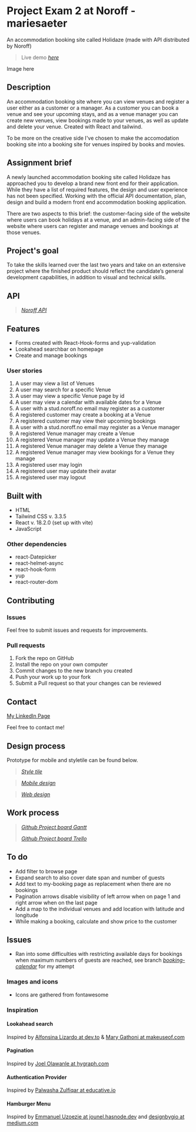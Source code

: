 # Project Exam 2 at Noroff - mariesaeter

An accommodation booking site called Holidaze (made with API distributed by Noroff)

> Live demo [_here_](https://holidazeadventures.netlify.app)

Image here

## Description
An accommodation booking site where you can view venues and register a user either as a customer or a manager. As a customer you can book a venue and see your upcoming stays, and as a venue manager you can create new venues, view bookings made to your venues, as well as update and delete your venue. Created with React and tailwind.

To be more on the creative side I've chosen to make the accomodation booking site into a booking site for venues inspired by books and movies.


## Assignment brief
A newly launched accommodation booking site called Holidaze has approached you to develop a brand new front end for their application. While they have a list of required features, the design and user experience has not been specified. Working with the official API documentation, plan, design and build a modern front end accommodation booking application.

There are two aspects to this brief: the customer-facing side of the website where users can book holidays at a venue, and an admin-facing side of the website where users can register and manage venues and bookings at those venues.

## Project's goal
To take the skills learned over the last two years and take on an extensive project where the finished product should reflect the candidate’s general development capabilities, in addition to visual and technical skills.
## API
> [_Noroff API_](https://api.noroff.dev/api/v1/holidaze)

## Features 
- Forms created with React-Hook-forms and yup-validation
- Lookahead searchbar on homepage
- Create and manage bookings

### User stories
1. A user may view a list of Venues
2. A user may search for a specific Venue
3. A user may view a specific Venue page by id
4. A user may view a calendar with available dates for a Venue
5. A user with a stud.noroff.no email may register as a customer
6. A registered customer may create a booking at a Venue
7. A registered customer may view their upcoming bookings
8. A user with a stud.noroff.no email may register as a Venue manager
9. A registered Venue manager may create a Venue
10. A registered Venue manager may update a Venue they manage
11. A registered Venue manager may delete a Venue they manage
12. A registered Venue manager may view bookings for a Venue they manage
13. A registered user may login
14. A registered user may update their avatar
15. A registered user may logout

## Built with
- HTML
- Tailwind CSS v. 3.3.5
- React v. 18.2.0 (set up with vite)
- JavaScript

### Other dependencies
- react-Datepicker
- react-helmet-async
- react-hook-form
- yup
- react-router-dom

 ## Contributing
 ### Issues
 Feel free to submit issues and requests for improvements.

 ### Pull requests

 1. Fork the repo on GitHub
 2. Install the repo on your own computer
 3. Commit changes to the new branch you created
 4. Push your work up to your fork
 5. Submit a Pull request so that your changes can be reviewed

 ## Contact

 [My LinkedIn Page](www.linkedin.com/in/marie-sæter-954821207)

 Feel free to contact me!
 
  ## Design process
 Prototype for mobile and styletile can be found below.
 
 > [_Style tile_](https://xd.adobe.com/view/03722514-459f-4d2f-8412-c36df139d3df-5621/)
 
 > [_Mobile design_](https://xd.adobe.com/view/7cded38b-3d52-4628-873a-46045114a949-298d/)

 > [_Web design_](https://xd.adobe.com/view/e460022c-a068-46a0-9118-bf04429d862e-b133/)

## Work process
> [_Github Project board Gantt_](https://github.com/users/mariesaeter/projects/5/views/1)
> 
> [_Github Project board Trello_](https://github.com/users/mariesaeter/projects/5/views/2)

## To do
+ Add filter to browse page
+ Expand search to also cover date span and number of guests
+ Add text to my-booking page as replacement when there are no bookings
+ Pagination arrows disable visibility of left arrow when on page 1 and right arrow when on the last page
+ Add a map to the individual venues and add location with latitude and longitude
+ While making a booking, calculate and show price to the customer


## Issues
  + Ran into some difficulties with restricting available days for bookings when maximum numbers of guests are reached, see branch [_booking-calendar_](https://github.com/mariesaeter/Noroff-project-exam-2/blob/368468c6a70ecb368df7cc982280b5587de73b9e/src/components/venue/IndividualVenue.jsx) for my attempt

 ### Images and icons
 + Icons are gathered from fontawesome

 ### Inspiration
 #### Lookahead search
 Inspired by [Alfonsina Lizardo at dev.to](https://dev.to/alais29/building-a-real-time-search-filter-in-react-a-step-by-step-guide-3lmm) & [Mary Gathoni at makeuseof.com](https://www.makeuseof.com/react-search-bar-filters-data-create/)

 #### Pagination
 Inspired by [Joel Olawanle at hygraph.com](https://hygraph.com/blog/react-pagination)

 #### Authentication Provider
 Inspired by [Palwasha Zulfiqar at educative.io](https://www.educative.io/answers/how-to-handle-authentication-and-authorization-in-react-js)

 #### Hamburger Menu
 Inspired by [Emmanuel Uzoezie at jounel.hasnode.dev](https://jonuel.hashnode.dev/make-your-navbar-responsive-with-react-tailwind-css-and-react-router-dom-to-link-our-page) and [designbygio at medium.com](https://medium.com/@designbygio/hamburger-menu-with-react-and-tailwind-css-7ddd8c90a082)
 



